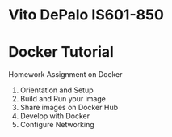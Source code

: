 # Vito DePalo IS601-850
# Docker Tutorial
Homework Assignment on Docker
1. Orientation and Setup
2. Build and Run your image
3. Share images on Docker Hub
4. Develop with Docker
5. Configure Networking
